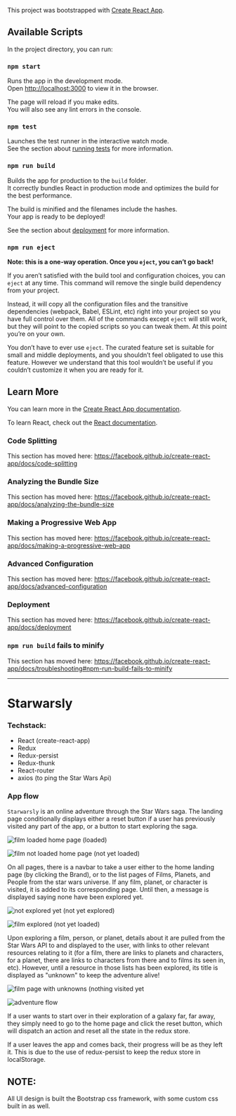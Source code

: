 This project was bootstrapped with [Create React App](https://github.com/facebook/create-react-app).

## Available Scripts

In the project directory, you can run:

### `npm start`

Runs the app in the development mode.<br />
Open [http://localhost:3000](http://localhost:3000) to view it in the browser.

The page will reload if you make edits.<br />
You will also see any lint errors in the console.

### `npm test`

Launches the test runner in the interactive watch mode.<br />
See the section about [running tests](https://facebook.github.io/create-react-app/docs/running-tests) for more information.

### `npm run build`

Builds the app for production to the `build` folder.<br />
It correctly bundles React in production mode and optimizes the build for the best performance.

The build is minified and the filenames include the hashes.<br />
Your app is ready to be deployed!

See the section about [deployment](https://facebook.github.io/create-react-app/docs/deployment) for more information.

### `npm run eject`

**Note: this is a one-way operation. Once you `eject`, you can’t go back!**

If you aren’t satisfied with the build tool and configuration choices, you can `eject` at any time. This command will remove the single build dependency from your project.

Instead, it will copy all the configuration files and the transitive dependencies (webpack, Babel, ESLint, etc) right into your project so you have full control over them. All of the commands except `eject` will still work, but they will point to the copied scripts so you can tweak them. At this point you’re on your own.

You don’t have to ever use `eject`. The curated feature set is suitable for small and middle deployments, and you shouldn’t feel obligated to use this feature. However we understand that this tool wouldn’t be useful if you couldn’t customize it when you are ready for it.

## Learn More

You can learn more in the [Create React App documentation](https://facebook.github.io/create-react-app/docs/getting-started).

To learn React, check out the [React documentation](https://reactjs.org/).

### Code Splitting

This section has moved here: https://facebook.github.io/create-react-app/docs/code-splitting

### Analyzing the Bundle Size

This section has moved here: https://facebook.github.io/create-react-app/docs/analyzing-the-bundle-size

### Making a Progressive Web App

This section has moved here: https://facebook.github.io/create-react-app/docs/making-a-progressive-web-app

### Advanced Configuration

This section has moved here: https://facebook.github.io/create-react-app/docs/advanced-configuration

### Deployment

This section has moved here: https://facebook.github.io/create-react-app/docs/deployment

### `npm run build` fails to minify

This section has moved here: https://facebook.github.io/create-react-app/docs/troubleshooting#npm-run-build-fails-to-minify

---

# Starwarsly

### Techstack:

- React (create-react-app)
- Redux
- Redux-persist
- Redux-thunk
- React-router
- axios (to ping the Star Wars Api)

### App flow

`Starwarsly` is an online adventure through the Star Wars saga. The landing page conditionally displays either a reset button if a user has previously visited any part of the app, or a button to start exploring the saga.

![film loaded home page](static/loadedHome.png)
(loaded)

![film not loaded home page](static/notLoaded.png)
(not yet loaded)

On all pages, there is a navbar to take a user either to the home landing page (by clicking the Brand), or to the list pages of Films, Planets, and People from the star wars universe. If any film, planet, or character is visited, it is added to its corresponding page. Until then, a message is displayed saying none have been explored yet.

![not explored yet](static/noneExplored.png)
(not yet explored)

![film explored](static/explored.png)
(not yet loaded)

Upon exploring a film, person, or planet, details about it are pulled from the Star Wars API to and displayed to the user, with links to other relevant resources relating to it (for a film, there are links to planets and characters, for a planet, there are links to characters from there and to films its seen in, etc). However, until a resource in those lists has been explored, its title is displayed as "unknown" to keep the adventure alive!

![film page with unknowns](static/filmUnknowns.png)
(nothing visited yet

![adventure flow](static/flow.gif)

If a user wants to start over in their exploration of a galaxy far, far away, they simply need to go to the home page and click the reset button, which will dispatch an action and reset all the state in the redux store.

If a user leaves the app and comes back, their progress will be as they left it. This is due to the use of redux-persist to keep the redux store in localStorage.

## NOTE:

All UI design is built the Bootstrap css framework, with some custom css built in as well.
